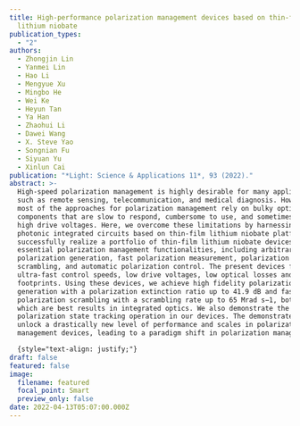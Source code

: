 ```yaml
---
title: High-performance polarization management devices based on thin-film
  lithium niobate
publication_types:
  - "2"
authors:
  - Zhongjin Lin
  - Yanmei Lin
  - Hao Li
  - Mengyue Xu
  - Mingbo He
  - Wei Ke
  - Heyun Tan
  - Ya Han
  - Zhaohui Li
  - Dawei Wang
  - X. Steve Yao
  - Songnian Fu
  - Siyuan Yu
  - Xinlun Cai
publication: "*Light: Science & Applications 11*, 93 (2022)."
abstract: >-
  High-speed polarization management is highly desirable for many applications,
  such as remote sensing, telecommunication, and medical diagnosis. However,
  most of the approaches for polarization management rely on bulky optical
  components that are slow to respond, cumbersome to use, and sometimes with
  high drive voltages. Here, we overcome these limitations by harnessing
  photonic integrated circuits based on thin-film lithium niobate platform. We
  successfully realize a portfolio of thin-film lithium niobate devices for
  essential polarization management functionalities, including arbitrary
  polarization generation, fast polarization measurement, polarization
  scrambling, and automatic polarization control. The present devices feature
  ultra-fast control speeds, low drive voltages, low optical losses and compact
  footprints. Using these devices, we achieve high fidelity polarization
  generation with a polarization extinction ratio up to 41.9 dB and fast
  polarization scrambling with a scrambling rate up to 65 Mrad s−1, both of
  which are best results in integrated optics. We also demonstrate the endless
  polarization state tracking operation in our devices. The demonstrated devices
  unlock a drastically new level of performance and scales in polarization
  management devices, leading to a paradigm shift in polarization management.

  {style="text-align: justify;"}
draft: false
featured: false
image:
  filename: featured
  focal_point: Smart
  preview_only: false
date: 2022-04-13T05:07:00.000Z
---
```

